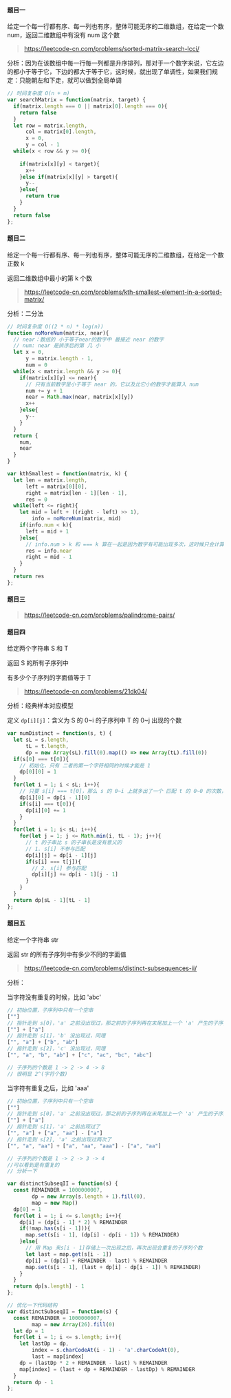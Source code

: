 #### 题目一

给定一个每一行都有序、每一列也有序，整体可能无序的二维数组，在给定一个数 num，返回二维数组中有没有 num 这个数

> https://leetcode-cn.com/problems/sorted-matrix-search-lcci/

分析：因为在该数组中每一行每一列都是升序排列，那对于一个数字来说，它左边的都小于等于它，下边的都大于等于它，这时候，就出现了单调性，如果我们规定：只能朝左和下走，就可以做到全局单调

```javascript
// 时间复杂度 O(n + m)
var searchMatrix = function(matrix, target) {
  if(matrix.length === 0 || matrix[0].length === 0){
    return false
  }
  let row = matrix.length,
      col = matrix[0].length,
      x = 0,
      y = col - 1
  while(x < row && y >= 0){
    
    if(matrix[x][y] < target){
      x++
    }else if(matrix[x][y] > target){
      y--
    }else{
      return true
    }
  }
  return false
};
```



#### 题目二

给定一个每一行都有序、每一列也有序，整体可能无序的二维数组，在给定一个数 正数 k

返回二维数组中最小的第 k 个数

> https://leetcode-cn.com/problems/kth-smallest-element-in-a-sorted-matrix/

分析：二分法

```javascript
// 时间复杂度 O((2 * n) * log(n))
function noMoreNum(matrix, near){
  // near：数组的 小于等于near的数字中 最接近 near 的数字
  // num: near 是排序后的第 几 小
  let x = 0,
      y = matrix.length - 1,
      num = 0
  while(x < matrix.length && y >= 0){
    if(matrix[x][y] <= near){
      // 只有当前数字是小于等于 near 的，它以及比它小的数字才能算入 num
      num += y + 1
      near = Math.max(near, matrix[x][y])
      x++
    }else{
      y--
    }
  }
  return {
    num,
    near
  }
}

var kthSmallest = function(matrix, k) {
  let len = matrix.length,
      left = matrix[0][0],
      right = matrix[len - 1][len - 1],
      res = 0
  while(left <= right){
    let mid = left + ((right - left) >> 1),
        info = noMoreNum(matrix, mid)
    if(info.num < k){
      left = mid + 1
    }else{
      // info.num > k 和 === k 算在一起是因为数字有可能出现多次，这时候只会计算出它的最大次序
      res = info.near
      right = mid - 1
    }
  }
  return res
};
```



#### 题目三

> https://leetcode-cn.com/problems/palindrome-pairs/



#### 题目四

给定两个字符串 S 和 T

返回 S 的所有子序列中

有多少个子序列的字面值等于 T

> https://leetcode-cn.com/problems/21dk04/

分析：经典样本对应模型

定义 `dp[i][j]`：含义为 S 的 0~i 的子序列中 T 的 0~j 出现的个数



```javascript
var numDistinct = function(s, t) {
  let sL = s.length,
      tL = t.length,
      dp = new Array(sL).fill(0).map(() => new Array(tL).fill(0))
  if(s[0] === t[0]){
    // 初始化，只有 二者的第一个字符相同的时候才能是 1
    dp[0][0] = 1
  }
  for(let i = 1; i < sL; i++){
  	// 只要 s[i] === t[0]，那么 s 的 0~i 上就多出了一个 匹配 t 的 0~0 的次数，否则就和 0~i - 1 一样 
    dp[i][0] = dp[i - 1][0]
    if(s[i] === t[0]){
      dp[i][0] += 1
    }
  }
  for(let i = 1; i< sL; i++){
    for(let j = 1; j <= Math.min(i, tL - 1); j++){
      // t 的子串比 s 的子串长是没有意义的
      // 1. s[i] 不参与匹配
      dp[i][j] = dp[i - 1][j]
      if(s[i] === t[j]){
        // 2. s[i] 参与匹配
        dp[i][j] += dp[i - 1][j - 1]
      }
    }
  }
  return dp[sL - 1][tL - 1]
};
```



#### 题目五

给定一个字符串 str

返回 str 的所有子序列中有多少不同的字面值

> https://leetcode-cn.com/problems/distinct-subsequences-ii/

分析：

当字符没有重复的时候，比如 'abc'

```javascript
// 初始位置，子序列中只有一个空串
[""]
// 指针走到 s[0]，'a' 之前没出现过，那之前的子序列再在末尾加上一个 'a' 产生的子序列都是新的
[""] + ["a"]
// 指针走到 s[1]，'b' 没出现过，同理
["", "a"] + ["b", "ab"]
// 指针走到 s[2]，'c' 没出现过，同理
["", "a", "b", "ab"] + ["c", "ac", "bc", "abc"]

// 子序列的个数是 1 -> 2 -> 4 -> 8
// 很明显 2^(字符个数)
```



当字符有重复之后，比如 'aaa'

```javascript
// 初始位置，子序列中只有一个空串
[""]
// 指针走到 s[0]，'a' 之前没出现过，那之前的子序列再在末尾加上一个 'a' 产生的子序列都是新的
[""] + ["a"]
// 指针走到 s[1]，'a' 之前出现过了
["", "a"] + ["a", "aa"] - ["a"]
// 指针走到 s[2], 'a' 之前出现过两次了
["", "a", "aa"] + ["a", "aa", "aaa"] - ["a", "aa"]

// 子序列的个数是 1 -> 2 -> 3 -> 4
//可以看到是有重复的
// 分析一下
```



```javascript
var distinctSubseqII = function(s) {
  const REMAINDER = 1000000007,
        dp = new Array(s.length + 1).fill(0),
        map = new Map()
  dp[0] = 1
  for(let i = 1; i <= s.length; i++){
    dp[i] = (dp[i - 1] * 2) % REMAINDER
    if(!map.has(s[i - 1])){
      map.set(s[i - 1], (dp[i] - dp[i - 1]) % REMAINDER)
    }else{
      // 用 Map 来s[i - 1]存储上一次出现之后，再次出现会重复的子序列个数
      let last = map.get(s[i - 1])
      dp[i] = (dp[i] + REMAINDER - last) % REMAINDER
      map.set(s[i - 1], (last + dp[i] - dp[i - 1]) % REMAINDER)
    }
  }
  return dp[s.length] - 1
};

// 优化一下代码结构
var distinctSubseqII = function(s) {
  const REMAINDER = 1000000007,
        map = new Array(26).fill(0)
  let dp = 1
  for(let i = 1; i <= s.length; i++){
    let lastDp = dp,
        index = s.charCodeAt(i - 1) - 'a'.charCodeAt(0),
        last = map[index]
    dp = (lastDp * 2 + REMAINDER - last) % REMAINDER
    map[index] = (last + dp + REMAINDER - lastDp) % REMAINDER
  }
  return dp - 1
};
```

